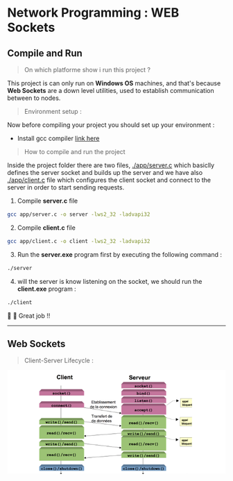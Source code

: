 # Network Programming : WEB Sockets

## Compile and Run

> On which platforme show i run this project ?

This project is can only run on **Windows OS** machines, and that's because **Web Sockets** are a down level utilities,  used to establish communication between to nodes.

> Environment setup :

Now before compiling your project you should set up your environment : 

* Install gcc compiler [link here](https://gcc.gnu.org/)

> How to compile and run the project

Inside the project folder there are two files, [./app/server.c](https://github.com/Aniss-nahim/WEBSocket/blob/master/server.c) which basiclly defines the server socket and builds up the server and we have also [./app/client.c](https://github.com/Aniss-nahim/WEBSocket/blob/master/client.c) file which configures the client socket and connect to the server in order to start sending requests.

1. Compile __server.c__ file

```bash
gcc app/server.c -o server -lws2_32 -ladvapi32
```

2. Compile __client.c__ file

```bash
gcc app/client.c -o client -lws2_32 -ladvapi32
```

3. Run the __server.exe__ program first by executing the following command :

```bash
./server
```

4. will the server is know listening on the socket, we should run the __client.exe__ program :


```bash
./client
```

:clap: :clap: Great job !!

---

## Web Sockets

> Client-Server Lifecycle :

![Lifecycle](./Docs/client-server.PNG)


